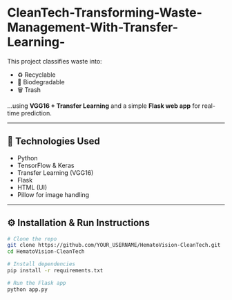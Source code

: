 # CleanTech-Transforming-Waste-Management-With-Transfer-Learning-

This project classifies waste into:
- ♻️ Recyclable
- 🌱 Biodegradable
- 🗑️ Trash

...using **VGG16 + Transfer Learning** and a simple **Flask web app** for real-time prediction.

---

## 🔧 Technologies Used

- Python
- TensorFlow & Keras
- Transfer Learning (VGG16)
- Flask
- HTML (UI)
- Pillow for image handling

---

## ⚙️ Installation & Run Instructions

```bash
# Clone the repo
git clone https://github.com/YOUR_USERNAME/HematoVision-CleanTech.git
cd HematoVision-CleanTech

# Install dependencies
pip install -r requirements.txt

# Run the Flask app
python app.py
